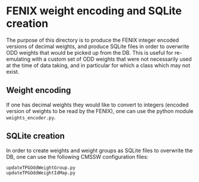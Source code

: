 # FENIX weight encoding and SQLite creation 

The purpose of this directory is to produce the FENIX integer encoded versions of decimal weights, and produce SQLite files in order to overwrite ODD weights that would be picked up from the DB. This 
is useful for re-emulating with a custom set of ODD weights that were not necessarily used at the time of data taking, and in particular for which a class which may 
not exist. 

## Weight encoding 

If one has decimal weights they would like to convert to integers (encoded version of weights to be read by the FENIX), one can use the python module `weights_encoder.py`. 

## SQLite creation 

In order to create weights and weight groups as SQLite files to overwrite the DB, one can use the following CMSSW configuration files:

```
updateTPGOddWeightGroup.py
updateTPGOddWeightIdMap.py
```
